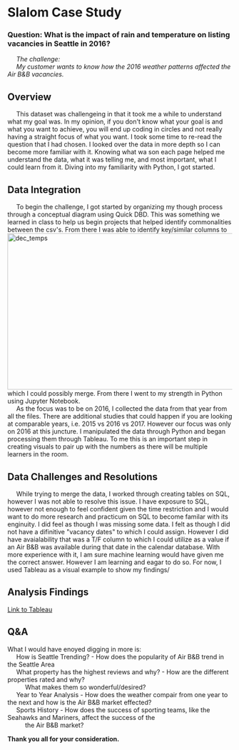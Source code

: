 # Slalom Case Study
### Question: What is the impact of rain and temperature on listing vacancies in Seattle in 2016?<br>
&nbsp;&nbsp;&nbsp;&nbsp;&nbsp;_The challenge:<br>&nbsp;&nbsp;&nbsp;&nbsp;&nbsp;My customer wants to know how the 2016 weather patterns affected the Air B&B vacancies._ 

## Overview <br>
&nbsp;&nbsp;&nbsp;&nbsp;&nbsp;This dataset was challengeing in that it took me a while to understand what my goal was. In my opinion, if you don't know what your goal is and what you want to achieve, you will end up coding in circles and not really having a straight focus of what you want. I took some time to re-read the question that I had chosen. I looked over the data in more depth so I can become more familiar with it. Knowing what wa son each page helped me understand the data, what it was telling me, and most important, what I could learn from it. Diving into my familiarity with Python, I got started.<br>

## Data Integration<br>
&nbsp;&nbsp;&nbsp;&nbsp;&nbsp;To begin the challenge, I got started by organizing my though process through a conceptual diagram using Quick DBD. This was something we learned in class to help us begin projects that helped identify commonalities between the csv's.<img align="right" img width="550" height="350" alt="dec_temps" src="https://user-images.githubusercontent.com/89173945/163296337-e0d2603b-4184-4231-ae7a-f3b8e8a37d6d.png"> From there I was able to identify key/similar columns to which I could possibly merge. From there I went to my strength in Python using Jupyter Notebook. <br>
&nbsp;&nbsp;&nbsp;&nbsp;&nbsp;As the focus was to be on 2016, I collected the data from that year from all the files. There are additional studies that could happen if you are looking at comparable years, i.e. 2015 vs 2016 vs 2017. However our focus was only on 2016 at this juncture. I manipulated the data through Python and began processing them through Tableau. To me this is an important step in creating visuals to pair up with the numbers as there will be multiple learners in the room.

## Data Challenges and Resolutions
&nbsp;&nbsp;&nbsp;&nbsp;&nbsp;While trying to merge the data, I worked through creating tables on SQL, however I was not able to resolve this issue. I have exposure to SQL, however not enough to feel confident given the time restriction and I would want to do more research and practicum on SQL to become familar with its enginuity. I did feel as though I was missing some data. I felt as though I did not have a difinitive "vacancy dates" to which I could assign. However I did have avaialability that was a T/F column to which I could utilize as a value if an Air B&B was available during that date in the calendar database. With more experience with it, I am sure machine learning would have given me the correct answer. However I am learning and eagar to do so. For now, I used Tableau as a visual example to show my findings/ 

## Analysis Findings
[Link to Tableau](https://public.tableau.com/app/profile/christian7511/viz/SlalomCaseStudy_16498784085290/2016?publish=yes)

## Q&A

What I would have enoyed digging in more is:<br>
&nbsp;&nbsp;&nbsp;&nbsp;&nbsp;How is Seattle Trending? - How does the popularity of Air B&B trend in the Seattle Area<br>
&nbsp;&nbsp;&nbsp;&nbsp;&nbsp;What property has the highest reviews and why? - How are the different properties rated and why? <br>&nbsp;&nbsp;&nbsp;&nbsp;&nbsp;&nbsp;&nbsp;&nbsp;&nbsp;&nbsp;What makes them so wonderful/desired?<br>
&nbsp;&nbsp;&nbsp;&nbsp;&nbsp;Year to Year Analysis - How does the weather compair from one year to the next and how is the Air B&B market effected?<br>
&nbsp;&nbsp;&nbsp;&nbsp;&nbsp;Sports History - How does the success of sporting teams, like the Seahawks and Mariners, affect the success of the<br> &nbsp;&nbsp;&nbsp;&nbsp;&nbsp;&nbsp;&nbsp;&nbsp;&nbsp;&nbsp;the Air B&B market?<br>



**Thank you all for your consideration.**
